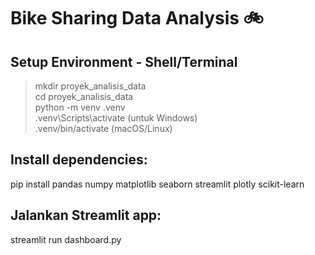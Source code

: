 # Bike Sharing Data Analysis 🚲

## Setup Environment - Shell/Terminal
> mkdir proyek_analisis_data  
> cd proyek_analisis_data  
> python -m venv .venv  
> .venv\Scripts\activate (untuk Windows)  
> .venv/bin/activate (macOS/Linux)  

## Install dependencies:
pip install pandas numpy matplotlib seaborn streamlit plotly scikit-learn

## Jalankan Streamlit app:
streamlit run dashboard.py
